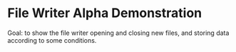 # File Writer Alpha Demonstration

Goal: to show the file writer opening and closing new files, and storing data according to some conditions.
